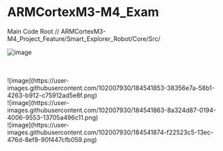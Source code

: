 # ARMCortexM3-M4_Exam

Main Code Root // ARMCortexM3-M4_Project_Feature/Smart_Explorer_Robot/Core/Src/

![image](https://user-images.githubusercontent.com/102007930/184541848-75d1aa0b-e7b7-4bd8-bb0d-911e44642f67.png)

<br>
<br> 
![image](https://user-images.githubusercontent.com/102007930/184541853-38356e7a-58b1-4263-b912-c75912ad5e8f.png)
<br>
![image](https://user-images.githubusercontent.com/102007930/184541863-8a324d87-0194-4006-9553-13705a496c11.png)
<br>
![image](https://user-images.githubusercontent.com/102007930/184541874-f22523c5-13ec-476d-8ef8-90f447cfb059.png)



